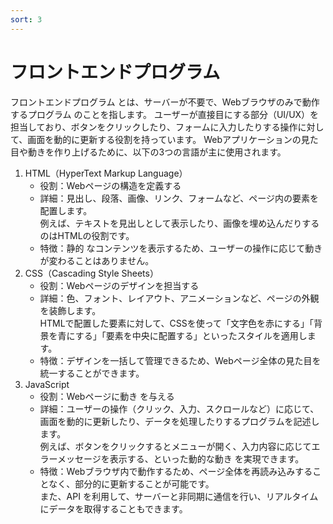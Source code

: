 ```yaml
---
sort: 3
---
```


# フロントエンドプログラム

フロントエンドプログラム とは、サーバーが不要で、Webブラウザのみで動作するプログラム のことを指します。
ユーザーが直接目にする部分（UI/UX）を担当しており、ボタンをクリックしたり、フォームに入力したりする操作に対して、画面を動的に更新する役割を持っています。
Webアプリケーションの見た目や動きを作り上げるために、以下の3つの言語が主に使用されます。

1. HTML（HyperText Markup Language）
   - 役割：Webページの構造を定義する
   - 詳細：見出し、段落、画像、リンク、フォームなど、ページ内の要素を配置します。<br>
    例えば、テキストを見出しとして表示したり、画像を埋め込んだりするのはHTMLの役割です。
   - 特徴：静的 なコンテンツを表示するため、ユーザーの操作に応じて動きが変わることはありません。
2. CSS（Cascading Style Sheets）
   - 役割：Webページのデザインを担当する
   - 詳細：色、フォント、レイアウト、アニメーションなど、ページの外観を装飾します。<br>
    HTMLで配置した要素に対して、CSSを使って「文字色を赤にする」「背景を青にする」「要素を中央に配置する」といったスタイルを適用します。
   - 特徴：デザインを一括して管理できるため、Webページ全体の見た目を統一することができます。
3. JavaScript
   - 役割：Webページに動き を与える
   - 詳細：ユーザーの操作（クリック、入力、スクロールなど）に応じて、画面を動的に更新したり、データを処理したりするプログラムを記述します。<br>
    例えば、ボタンをクリックするとメニューが開く、入力内容に応じてエラーメッセージを表示する、といった動的な動き を実現できます。
   - 特徴：Webブラウザ内で動作するため、ページ全体を再読み込みすることなく、部分的に更新することが可能です。<br>
    また、API を利用して、サーバーと非同期に通信を行い、リアルタイムにデータを取得することもできます。
